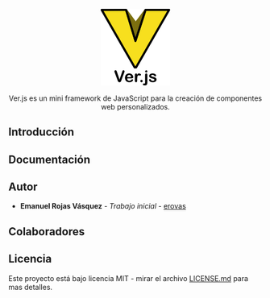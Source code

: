 <p align="center">
  <img src="https://github.com/erovas/Ver.js/blob/master/Ver.js.png" width="137.5" heigth="151.75">
</p>
<p align="center">
  Ver.js es un mini framework de JavaScript para la creación de componentes web personalizados.
</p>

## Introducción

## Documentación

## Autor

* **Emanuel Rojas Vásquez** - *Trabajo inicial* - [erovas](https://github.com/erovas)

## Colaboradores


## Licencia

Este proyecto está bajo licencia MIT - mirar el archivo [LICENSE.md](https://github.com/erovas/Ver.js/blob/master/LICENSE) para mas detalles.
